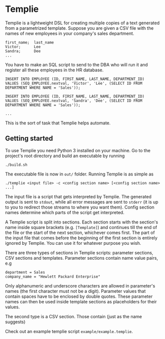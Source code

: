 # Templie

Templie is a lightweight DSL for creating multiple copies of a text generated from a parametrized template.
Suppose you are given a CSV file with the names of new employees in your company's sales department.

```
first_name;  last_name
Victor;      Lee
Sandra;      Dee
...
```

You have to make an SQL script to send to the DBA who will run it and register all these employees
in the HR database.

```
INSERT INTO EMPLOYEE (ID, FIRST_NAME, LAST_NAME, DEPARTMENT_ID)
VALUES (SEQ_EMPLOYEE.nextval, 'Victor', 'Lee', (SELECT ID FROM DEPARTMENT WHERE NAME = 'Sales'));

INSERT INTO EMPLOYEE (ID, FIRST_NAME, LAST_NAME, DEPARTMENT_ID)
VALUES (SEQ_EMPLOYEE.nextval, 'Sandra', 'Dee', (SELECT ID FROM DEPARTMENT WHERE NAME = 'Sales'));

...
```

This is the sort of task that Templie helps automate.

## Getting started

To use Templie you need Python 3 installed on your machine.
Go to the project's root directory and build an executable by running

```
./build.sh
```

The executable file is now in `out/` folder. Running Templie is as simple as

```
./templie <input file> -c <config section name> [<config section name> ...]
```

The input file is a script that gets interpreted by Templie. The generated output is sent to `stdout`,
while all error messages are sent to `stderr` (it is up to you to redirect those streams to where you want them).
Config section names determine which parts of the script get interpreted.

A Templie script is split into sections. Each section starts with the
section's name inside square brackets (e.g. `[Template]`) and continues till
the end of the file or the start of the next section, whichever comes first.
The part of the input file that comes before the beginning of the first section is
entirely ignored by Templie. You can use it for whatever purpose you wish.

There are three types of sections in Templie scripts: parameter sections, CSV sections and templates.
Parameter sections contain name value pairs, e.g

```
department = Sales
company_name = "Hewlett Packard Enterprise"
```

Only alphanumeric and underscore characters are allowed in parameter's names (the first character must not be a digit).
Parameter values that contain spaces have to be enclosed by double quotes.
These parameter names can then be used inside template sections as placeholders for their values.

The second type is a CSV section. Those contain (just as the name suggests)

Check out an example templie script `example/example.templie`.